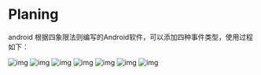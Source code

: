 # Planing
android
根据四象限法则编写的Android软件，可以添加四种事件类型，使用过程如下：

![img](https://github.com/IO01010/Planing/blob/master/img/803020918.jpg)
![img](https://github.com/IO01010/Planing/blob/master/img/167192484.jpg)
![img](https://github.com/IO01010/Planing/blob/master/img/1573752097.jpg)
![img](https://github.com/IO01010/Planing/blob/master/img/233076932.jpg)
![img](https://github.com/IO01010/Planing/blob/master/img/968070436.jpg)
![img](https://github.com/IO01010/Planing/blob/master/img/1138082382.jpg)
![img]()

